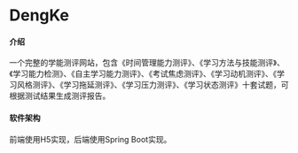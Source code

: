 # DengKe

#### 介绍
一个完整的学能测评网站，包含《时间管理能力测评》、《学习方法与技能测评》、《学习能力检测》、《自主学习能力测评》、《考试焦虑测评》、《学习动机测评》、《学习风格测评》、《学习拖延测评》、《学习压力测评》、《学习状态测评》十套试题，可根据测试结果生成测评报告。

#### 软件架构
前端使用H5实现，后端使用Spring Boot实现。
